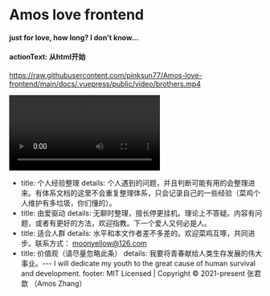 # Amos love frontend

#### just for love, how long? I don't know...

#### actionText: 从html开始

https://raw.githubusercontent.com/pinksun77/Amos-love-frontend/main/docs/.vuepress/public/video/brothers.mp4

<video src="/pinksun77/Amos-love-frontend/main/docs/.vuepress/public/video/brothers.mp4"></video>

- title: 个人经验整理
  details: 个人遇到的问题，并且判断可能有用的会整理进来。有体系文档的这里不会重复整理体系，只会记录自己的一些经验（菜鸡个人维护有多垃圾，你们懂的）。
- title: 由爱驱动
  details: 无聊时整理，擅长停更挂机。理论上不答疑。内容有问题，或者有更好的方法，欢迎指教。下一个爱人又何必是人。
- title: 适合人群
  details: 水平和本文作者差不多差的。欢迎菜鸡互啄，共同进步。联系方式： moonyellow@126.com
- title: 价值观（请尽量忽略此条）
  details: 我要将青春献给人类生存发展的伟大事业。--- I will dedicate my youth  to the great cause of human survival and development.
footer: MIT Licensed | Copyright © 2021-present 张君歆 （Amos Zhang）

